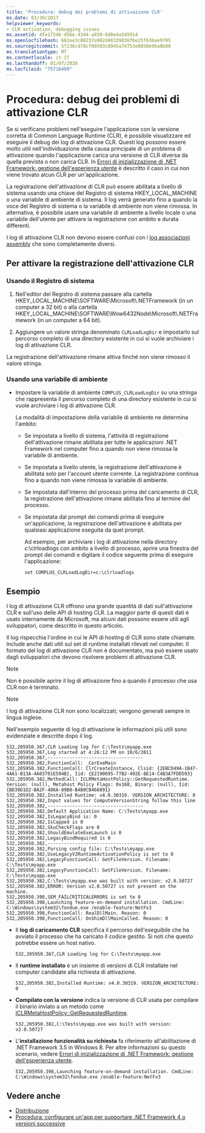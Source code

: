 ```yaml
---
title: 'Procedura: debug dei problemi di attivazione CLR'
ms.date: 03/30/2017
helpviewer_keywords:
- CLR activation, debugging issues
ms.assetid: 4fe17546-d56e-4344-a930-6d8e4a545914
ms.openlocfilehash: 602ee3c88237a902d48339836fbe25f636ae9705
ms.sourcegitcommit: 5f236cd78cf09593c8945a7d753e0850e96a0b80
ms.translationtype: MT
ms.contentlocale: it-IT
ms.lasthandoff: 01/07/2020
ms.locfileid: "75716499"
---
```

# <a name="how-to-debug-clr-activation-issues"></a>Procedura: debug dei problemi di attivazione CLR

Se si verificano problemi nell'eseguire l'applicazione con la versione corretta di Common Language Runtime (CLR), è possibile visualizzare ed eseguire il debug dei log di attivazione CLR. Questi log possono essere molto utili nell'individuazione della causa principale di un problema di attivazione quando l'applicazione carica una versione di CLR diversa da quella prevista o non carica CLR. In [Errori di inizializzazione di .NET Framework: gestione dell'esperienza utente](initialization-errors-managing-the-user-experience.md) è descritto il caso in cui non viene trovato alcun CLR per un'applicazione.

La registrazione dell'attivazione di CLR può essere abilitata a livello di sistema usando una chiave del Registro di sistema HKEY_LOCAL_MACHINE o una variabile di ambiente di sistema. Il log verrà generato fino a quando la voce del Registro di sistema o la variabile di ambiente non viene rimossa. In alternativa, è possibile usare una variabile di ambiente a livello locale o una variabile dell'utente per attivare la registrazione con ambito e durata differenti.

I log di attivazione CLR non devono essere confusi con i [log associazioni assembly](../tools/fuslogvw-exe-assembly-binding-log-viewer.md) che sono completamente diversi.

## <a name="to-enable-clr-activation-logging"></a>Per attivare la registrazione dell'attivazione CLR

### <a name="using-the-registry"></a>Usando il Registro di sistema

1. Nell'editor del Registro di sistema passare alla cartella HKEY_LOCAL_MACHINE\SOFTWARE\Microsoft\\.NETFramework (in un computer a 32 bit) o alla cartella HKEY_LOCAL_MACHINE\SOFTWARE\Wow6432Node\Microsoft\\.NETFramework (in un computer a 64 bit).

2. Aggiungere un valore stringa denominato `CLRLoadLogDir` e impostarlo sul percorso completo di una directory esistente in cui si vuole archiviare i log di attivazione CLR.

La registrazione dell'attivazione rimane attiva finché non viene rimosso il valore stringa.

### <a name="using-an-environment-variable"></a>Usando una variabile di ambiente

- Impostare la variabile di ambiente `COMPLUS_CLRLoadLogDir` su una stringa che rappresenta il percorso completo di una directory esistente in cui si vuole archiviare i log di attivazione CLR.

    La modalità di impostazione della variabile di ambiente ne determina l'ambito:

  - Se impostata a livello di sistema, l'attività di registrazione dell'attivazione rimane abilitata per tutte le applicazioni .NET Framework nel computer fino a quando non viene rimossa la variabile di ambiente.

  - Se impostata a livello utente, la registrazione dell'attivazione è abilitata solo per l'account utente corrente. La registrazione continua fino a quando non viene rimossa la variabile di ambiente.

  - Se impostata dall'interno del processo prima del caricamento di CLR, la registrazione dell'attivazione rimane abilitata fino al termine del processo.

  - Se impostata dal prompt dei comandi prima di eseguire un'applicazione, la registrazione dell'attivazione è abilitata per qualsiasi applicazione eseguita da quel prompt.

    Ad esempio, per archiviare i log di attivazione nella directory c:\clrloadlogs con ambito a livello di processo, aprire una finestra del prompt dei comandi e digitare il codice seguente prima di eseguire l'applicazione:

    ```console
    set COMPLUS_CLRLoadLogDir=c:\clrloadlogs
    ```

## <a name="example"></a>Esempio

I log di attivazione CLR offrono una grande quantità di dati sull'attivazione CLR e sull'uso delle API di hosting CLR. La maggior parte di questi dati è usato internamente da Microsoft, ma alcuni dati possono essere utili agli sviluppatori, come descritto in questo articolo.

Il log rispecchia l'ordine in cui le API di hosting di CLR sono state chiamate. Include anche dati utili sul set di runtime installati rilevati nel computer. Il formato del log di attivazione CLR non è documentato, ma può essere usato dagli sviluppatori che devono risolvere problemi di attivazione CLR.

> [!NOTE]
> Non è possibile aprire il log di attivazione fino a quando il processo che usa CLR non è terminato.

> [!NOTE]
> I log di attivazione CLR non sono localizzati; vengono generati sempre in lingua inglese.

Nell'esempio seguente di log di attivazione le informazioni più utili sono evidenziate e descritte dopo il log.

```output
532,205950.367,CLR Loading log for C:\Tests\myapp.exe
532,205950.367,Log started at 4:26:12 PM on 10/6/2011
532,205950.367,-----------------------------------
532,205950.382,FunctionCall: _CorExeMain
532,205950.382,FunctionCall: ClrCreateInstance, Clsid: {2EBCD49A-1B47-4A61-B13A-4A03701E594B}, Iid: {E2190695-77B2-492E-8E14-C4B3A7FDD593}
532,205950.382,MethodCall: ICLRMetaHostPolicy::GetRequestedRuntime. Version: (null), Metahost Policy Flags: 0x168, Binary: (null), Iid: {BD39D1D2-BA2F-486A-89B0-B4B0CB466891}
532,205950.382,Installed Runtime: v4.0.30319. VERSION_ARCHITECTURE: 0
532,205950.382,Input values for ComputeVersionString follow this line
532,205950.382,-----------------------------------
532,205950.382,Default Application Name: C:\Tests\myapp.exe
532,205950.382,IsLegacyBind is: 0
532,205950.382,IsCapped is 0
532,205950.382,SkuCheckFlags are 0
532,205950.382,ShouldEmulateExeLaunch is 0
532,205950.382,LegacyBindRequired is 0
532,205950.382,-----------------------------------
532,205950.382,Parsing config file: C:\Tests\myapp.exe
532,205950.382,UseLegacyV2RuntimeActivationPolicy is set to 0
532,205950.382,LegacyFunctionCall: GetFileVersion. Filename: C:\Tests\myapp.exe
532,205950.382,LegacyFunctionCall: GetFileVersion. Filename: C:\Tests\myapp.exe
532,205950.382,C:\Tests\myapp.exe was built with version: v2.0.50727
532,205950.382,ERROR: Version v2.0.50727 is not present on the machine.
532,205950.398,SEM_FAILCRITICALERRORS is set to 0
532,205950.398,Launching feature-on-demand installation. CmdLine: C:\Windows\system32\fondue.exe /enable-feature:NetFx3
532,205950.398,FunctionCall: RealDllMain. Reason: 0
532,205950.398,FunctionCall: OnShimDllMainCalled. Reason: 0
```

- Il **log di caricamento CLR** specifica il percorso dell'eseguibile che ha avviato il processo che ha caricato il codice gestito. Si noti che questo potrebbe essere un host nativo.

    ```output
    532,205950.367,CLR Loading log for C:\Tests\myapp.exe
    ```

- Il **runtime installato** è un insieme di versioni di CLR installate nel computer candidate alla richiesta di attivazione.

    ```output
    532,205950.382,Installed Runtime: v4.0.30319. VERSION_ARCHITECTURE: 0
    ```

- **Compilato con la versione** indica la versione di CLR usata per compilare il binario inviato a un metodo come [ICLRMetaHostPolicy::GetRequestedRuntime](../unmanaged-api/hosting/iclrmetahostpolicy-getrequestedruntime-method.md).

    ```output
    532,205950.382,C:\Tests\myapp.exe was built with version: v2.0.50727
    ```

- L'**installazione funzionalità su richiesta** fa riferimento all'abilitazione di .NET Framework 3.5 in Windows 8. Per altre informazioni su questo scenario, vedere [Errori di inizializzazione di .NET Framework: gestione dell'esperienza utente](initialization-errors-managing-the-user-experience.md).

    ```output
    532,205950.398,Launching feature-on-demand installation. CmdLine: C:\Windows\system32\fondue.exe /enable-feature:NetFx3
    ```

## <a name="see-also"></a>Vedere anche

- [Distribuzione](index.md)
- [Procedura: configurare un'app per supportare .NET Framework 4 o versioni successive](../migration-guide/how-to-configure-an-app-to-support-net-framework-4-or-4-5.md)
